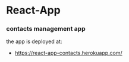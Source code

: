 # React-App

### contacts management app

the app is deployed at:

* https://react-app-contacts.herokuapp.com/